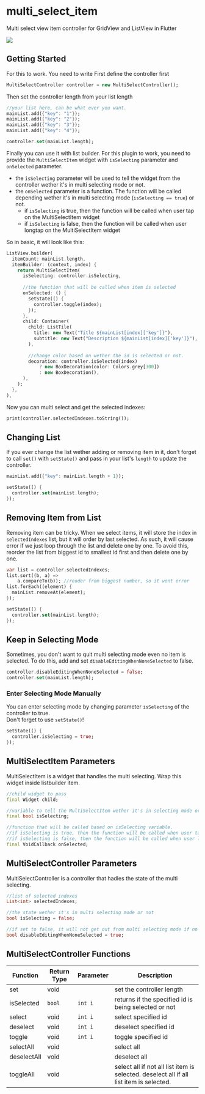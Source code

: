 # multi_select_item

Multi select view item controller for GridView and ListView in Flutter


![](https://i.imgur.com/y0L5eSi.gif)

## Getting Started
For this to work. You need to write
First define the controller first
```dart
MultiSelectController controller = new MultiSelectController();
```

Then set the controller length from your list length
```dart
//your list here, can be what ever you want.
mainList.add({"key": "1"});
mainList.add({"key": "2"});
mainList.add({"key": "3"});
mainList.add({"key": "4"});

controller.set(mainList.length);
```
Finally you can use it with list builder. For this plugin to work, you need to provide the `MultiSelectItem` widget with `isSelecting` parameter and `onSelected` parameter.
- the `isSelecting` parameter will be used to tell the widget from the controller wether it's in multi selecting mode or not.
- the `onSelected` parameter is a function. The function will be called depending wether it's in multi selecting mode (`isSelecting == true`) or not.
  - if `isSelecting` is true, then the function will be called when user tap on the MultiSelectItem widget
  - if `isSelecting` is false, then the function will be called when user longtap on the MultiSelectItem widget

So in basic, it will look like this:
```dart
ListView.builder(
  itemCount: mainList.length,
  itemBuilder: (context, index) {
    return MultiSelectItem(
      isSelecting: controller.isSelecting,
      
      //the function that will be called when item is selected
      onSelected: () {
        setState(() {
          controller.toggle(index);
        });
      },
      child: Container(
        child: ListTile(
          title: new Text("Title ${mainList[index]['key']}"),
          subtitle: new Text("Description ${mainList[index]['key']}"),
        ),
        
        //change color based on wether the id is selected or not.
        decoration: controller.isSelected(index)
            ? new BoxDecoration(color: Colors.grey[300])
            : new BoxDecoration(),
      ),
    );
  },
),
```
Now you can multi select and get the selected indexes:
```dart
print(controller.selectedIndexes.toString());
```

## Changing List
If you ever change the list wether adding or removing item in it, don't forget to call `set()` with `setState()` and pass in your list's `length` to update the controller.
```dart
mainList.add({"key": mainList.length + 1});

setState(() {
  controller.set(mainList.length);
});
```
 
## Removing Item from List
Removing item can be tricky. When we select items, it will store the index in `selectedIndexes` list, but it will order by last selected. As such, it will cause error if we just loop through the list and delete one by one. To avoid this, reorder the list from biggest id to smallest id first and then delete one by one.
```dart
var list = controller.selectedIndexes;
list.sort((b, a) =>
    a.compareTo(b)); //reoder from biggest number, so it wont error
list.forEach((element) {
  mainList.removeAt(element);
});

setState(() {
  controller.set(mainList.length);
});
```

## Keep in Selecting Mode
Sometimes, you don't want to quit multi selecting mode even no item is selected. To do this, add and set `disableEditingWhenNoneSelected` to false.
```dart
controller.disableEditingWhenNoneSelected = false;
controller.set(mainList.length);
```

### Enter Selecting Mode Manually
You can enter selecting mode by changing parameter `isSelecting` of the controller to true.\
Don't forget to use `setState()`!
```dart
setState(() {
  controller.isSelecting = true;
});
```

 
 
## MultiSelectItem Parameters
MultiSelectItem is a widget that handles the multi selecting. Wrap this widget inside listbuilder item.
```dart
//child widget to pass
final Widget child;

//variable to tell the MultiSelectItem wether it's in selecting mode or not.
final bool isSelecting;

//function that will be called based on isSelecting variable.
//if isSelecting is true, then the function will be called when user tap on the MultiSelectItem widget
//if isSelecting is false, then the function will be called when user long tap on the MultiSelectItem widget
final VoidCallback onSelected;
```

## MultiSelectController Parameters
MultiSelectController is a controller that hadles the state of the multi selecting.
```dart
//list of selected indexes
List<int> selectedIndexes;

//the state wether it's in multi selecting mode or not
bool isSelecting = false;

//if set to false, it will not get out from multi selecting mode if no item are selected
bool disableEditingWhenNoneSelected = true;
```

## MultiSelectController Functions
| Function    | Return Type | Parameter | Description                                                                             |
|-------------|-------------|-----------|-----------------------------------------------------------------------------------------|
| set         | void        |           | set the controller length                                                               |
| isSelected  | `bool`      | `int i`   | returns if the specified id is being selected or not                                    |
| select      | void        | `int i`   | select specified id                                                                     |
| deselect    | void        | `int i`   | deselect specified id                                                                   |
| toggle      | void        | `int i`   | toggle specified id                                                                     |
| selectAll   | void        |           | select all                                                                              |
| deselectAll | void        |           | deselect all                                                                            |
| toggleAll   | void        |           | select all if not all list item is selected. deselect all if all list item is selected. |
